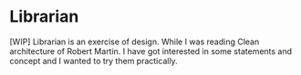 # Librarian
[WIP] Librarian is an exercise of design. While I was reading Clean architecture of Robert Martin. I have got interested in some statements and concept and I wanted to try them practically. 
